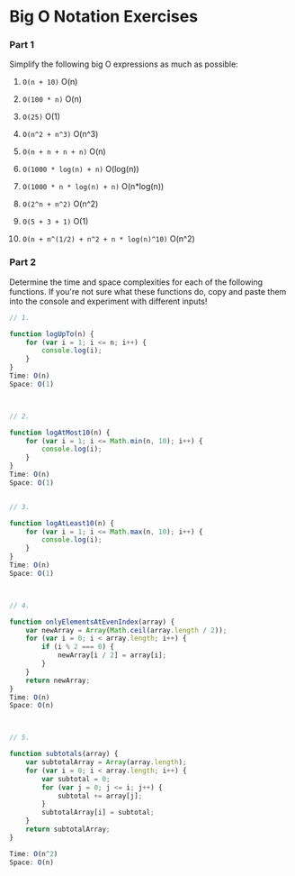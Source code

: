 # Big O Notation Exercises

### Part 1

Simplify the following big O expressions as much as possible:

1. `O(n + 10)`
O(n)

2. `O(100 * n)`
O(n)

3. `O(25)`
O(1)

4. `O(n^2 + n^3)`
O(n^3)

5. `O(n + n + n + n)`
O(n)

6. `O(1000 * log(n) + n)`
O(log(n))

7. `O(1000 * n * log(n) + n)`
O(n*log(n))

8. `O(2^n + n^2)`
O(n^2)

9. `O(5 + 3 + 1)`
O(1)

10. `O(n + n^(1/2) + n^2 + n * log(n)^10)`
O(n^2)


### Part 2

Determine the time and space complexities for each of the following functions. If you're not sure what these functions do, copy and paste them into the console and experiment with different inputs!


```js
// 1.

function logUpTo(n) {
    for (var i = 1; i <= n; i++) {
        console.log(i);
    }
}
Time: O(n)
Space: O(1)



// 2. 

function logAtMost10(n) {
    for (var i = 1; i <= Math.min(n, 10); i++) {
        console.log(i);
    }
}
Time: O(n)
Space: O(1) 


// 3. 

function logAtLeast10(n) {
    for (var i = 1; i <= Math.max(n, 10); i++) {
        console.log(i);
    }
}
Time: O(n)
Space: O(1)



// 4.

function onlyElementsAtEvenIndex(array) {
    var newArray = Array(Math.ceil(array.length / 2));
    for (var i = 0; i < array.length; i++) {
        if (i % 2 === 0) {
            newArray[i / 2] = array[i];
        }
    }
    return newArray;
}
Time: O(n)
Space: O(n) 



// 5. 

function subtotals(array) {
    var subtotalArray = Array(array.length);
    for (var i = 0; i < array.length; i++) {
        var subtotal = 0;
        for (var j = 0; j <= i; j++) {
            subtotal += array[j];
        }
        subtotalArray[i] = subtotal;
    }
    return subtotalArray;
}

Time: O(n^2)
Space: O(n)

```
